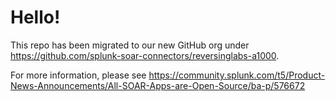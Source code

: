 # Hello!

This repo has been migrated to our new GitHub org under 
https://github.com/splunk-soar-connectors/reversinglabs-a1000.

For more information, please see 
https://community.splunk.com/t5/Product-News-Announcements/All-SOAR-Apps-are-Open-Source/ba-p/576672